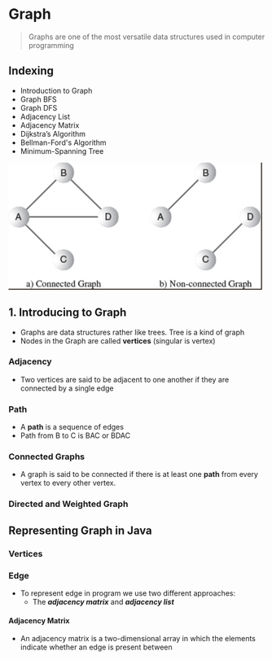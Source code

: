 # Graph

> Graphs are one of the most versatile data structures used in computer programming

## Indexing

- Introduction to Graph
- Graph BFS
- Graph DFS
- Adjacency List
- Adjacency Matrix
- Dijkstra’s Algorithm
- Bellman-Ford's Algorithm
- Minimum-Spanning Tree

![img.png](img.png)

## 1. Introducing to Graph

- Graphs are data structures rather like trees. Tree is a kind of graph
- Nodes in the Graph are called **vertices** (singular is vertex)

### Adjacency

- Two vertices are said to be adjacent to one another if they are connected by a single edge

### Path

- A **path** is a sequence of edges
- Path from B to C is BAC or BDAC

### Connected Graphs

- A graph is said to be connected if there is at least one **path** from every vertex to every other vertex.

### Directed and Weighted Graph

## Representing Graph in Java

### Vertices

### Edge

- To represent edge in program we use two different approaches:
    - The **_adjacency matrix_** and **_adjacency list_**

#### Adjacency Matrix

- An adjacency matrix is a two-dimensional array in which the elements indicate whether an edge is present between 